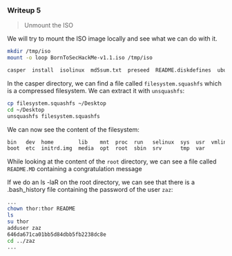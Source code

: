 ### Writeup 5

> Unmount the ISO

We will try to mount the ISO image locally and see what we can do with it.

```bash
mkdir /tmp/iso
mount -o loop BornToSecHackMe-v1.1.iso /tmp/iso
```

```bash
casper  install  isolinux  md5sum.txt  preseed  README.diskdefines  ubuntu
```

In the casper directory, we can find a file called `filesystem.squashfs` which is a compressed filesystem. We can extract it with `unsquashfs`:

```bash
cp filesystem.squashfs ~/Desktop
cd ~/Desktop
unsquashfs filesystem.squashfs
```

We can now see the content of the filesystem:

```bash
bin   dev  home        lib    mnt  proc  run   selinux  sys  usr  vmlinuz
boot  etc  initrd.img  media  opt  root  sbin  srv      tmp  var
```

While looking at the content of the `root` directory, we can see a file called `README.MD` containing a congratulation message

If we do an ls -laR on the root directory, we can see that there is a .bash_history file containing the password of the user `zaz`:

```bash
...
chown thor:thor README 
ls
su thor
adduser zaz
646da671ca01bb5d84dbb5fb2238dc8e
cd ../zaz
...
```
